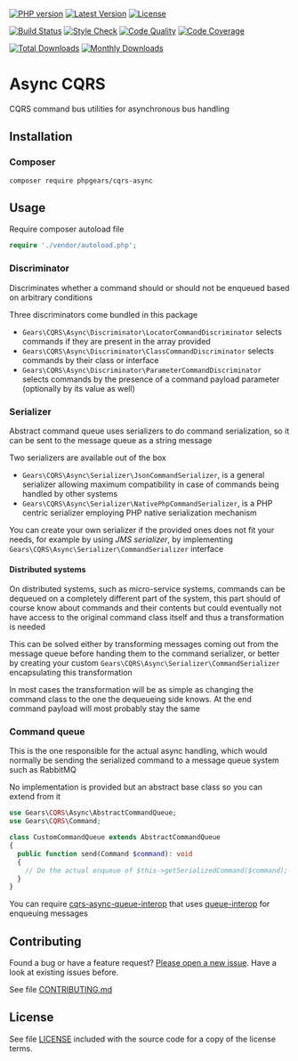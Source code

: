 [![PHP version](https://img.shields.io/badge/PHP-%3E%3D7.1-8892BF.svg?style=flat-square)](http://php.net)
[![Latest Version](https://img.shields.io/packagist/v/phpgears/cqrs-async.svg?style=flat-square)](https://packagist.org/packages/phpgears/cqrs-async)
[![License](https://img.shields.io/github/license/phpgears/cqrs-async.svg?style=flat-square)](https://github.com/phpgears/cqrs-async/blob/master/LICENSE)

[![Build Status](https://img.shields.io/travis/phpgears/cqrs-async.svg?style=flat-square)](https://travis-ci.org/phpgears/cqrs-async)
[![Style Check](https://styleci.io/repos/150497403/shield)](https://styleci.io/repos/150497403)
[![Code Quality](https://img.shields.io/scrutinizer/g/phpgears/cqrs-async.svg?style=flat-square)](https://scrutinizer-ci.com/g/phpgears/cqrs-async)
[![Code Coverage](https://img.shields.io/coveralls/phpgears/cqrs-async.svg?style=flat-square)](https://coveralls.io/github/phpgears/cqrs-async)

[![Total Downloads](https://img.shields.io/packagist/dt/phpgears/cqrs-async.svg?style=flat-square)](https://packagist.org/packages/phpgears/cqrs-async/stats)
[![Monthly Downloads](https://img.shields.io/packagist/dm/phpgears/cqrs-async.svg?style=flat-square)](https://packagist.org/packages/phpgears/cqrs-async/stats)

# Async CQRS

CQRS command bus utilities for asynchronous bus handling

## Installation

### Composer

```
composer require phpgears/cqrs-async
```

## Usage

Require composer autoload file

```php
require './vendor/autoload.php';
```

### Discriminator

Discriminates whether a command should or should not be enqueued based on arbitrary conditions

Three discriminators come bundled in this package

* `Gears\CQRS\Async\Discriminator\LocatorCommandDiscriminator` selects commands if they are present in the array provided
* `Gears\CQRS\Async\Discriminator\ClassCommandDiscriminator` selects commands by their class or interface
 * `Gears\CQRS\Async\Discriminator\ParameterCommandDiscriminator` selects commands by the presence of a command payload parameter (optionally by its value as well)

### Serializer

Abstract command queue uses serializers to do command serialization, so it can be sent to the message queue as a string message

Two serializers are available out of the box

* `Gears\CQRS\Async\Serializer\JsonCommandSerializer`, is a general serializer allowing maximum compatibility in case of commands being handled by other systems
* `Gears\CQRS\Async\Serializer\NativePhpCommandSerializer`, is a PHP centric serializer employing PHP native serialization mechanism

You can create your own serializer if the provided ones does not fit your needs, for example by using _JMS serializer_, by implementing `Gears\CQRS\Async\Serializer\CommandSerializer` interface

#### Distributed systems

On distributed systems, such as micro-service systems, commands can be dequeued on a completely different part of the system, this part should of course know about commands and their contents but could eventually not have access to the original command class itself and thus a transformation is needed

This can be solved either by transforming messages coming out from the message queue before handing them to the command serializer, or better by creating your custom `Gears\CQRS\Async\Serializer\CommandSerializer` encapsulating this transformation

In most cases the transformation will be as simple as changing the command class to the one the dequeueing side knows. At the end command payload will most probably stay the same

### Command queue

This is the one responsible for the actual async handling, which would normally be sending the serialized command to a message queue system such as RabbitMQ

No implementation is provided but an abstract base class so you can extend from it

```php
use Gears\CQRS\Async\AbstractCommandQueue;
use Gears\CQRS\Command;

class CustomCommandQueue extends AbstractCommandQueue
{
  public function send(Command $command): void
  {
    // Do the actual enqueue of $this->getSerializedCommand($command);
  }
}
```

You can require [cqrs-async-queue-interop](https://github.com/phpgears/cqrs-async-queue-interop) that uses [queue-interop](https://github.com/queue-interop/queue-interop) for enqueuing messages

## Contributing

Found a bug or have a feature request? [Please open a new issue](https://github.com/phpgears/cqrs-async/issues). Have a look at existing issues before.

See file [CONTRIBUTING.md](https://github.com/phpgears/cqrs-async/blob/master/CONTRIBUTING.md)

## License

See file [LICENSE](https://github.com/phpgears/cqrs-async/blob/master/LICENSE) included with the source code for a copy of the license terms.
